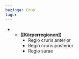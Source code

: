 ```yaml
---
bazinga: Crus
tags: 
---
```

- - **[[Körperregionen]]**
    - Regio cruris anterior
    - Regio cruris posterior
    - Regio surae